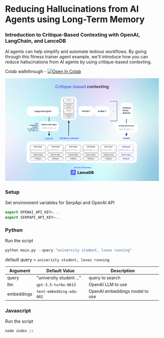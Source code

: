 # Reducing Hallucinations from AI Agents using Long-Term Memory
### Introduction to Critique-Based Contexting with OpenAI, LangChain, and LanceDB
AI agents can help simplify and automate tedious workflows. By going through this fitness trainer agent example, we'll introduce how you can reduce hallucinations from AI agents by using critique-based contexting.

Colab walkthrough - <a href="https://colab.research.google.com/github/lancedb/vectordb-recipes/blob/main/examples/reducing_hallucinations_ai_agents/main.ipynb"><img src="https://colab.research.google.com/assets/colab-badge.svg" alt="Open In Colab"></a>

![alt text](../../assets/critique-based-contexting.png)


### Setup

Set environment variables for SerpApi and OpenAI API

```javascript
export OPENAI_API_KEY=...
export SERPAPI_API_KEY=...
```

### Python
Run the script
```python
python main.py --query "university student, loves running"
```
default query = `university student, loves running`

| Argument | Default Value | Description |
|---|---|---|
| query | "university student ..." | query to search |
| llm | `gpt-3.5-turbo-0613` | OpenAI LLM to use |
| embeddings | `text-embedding-ada-002` | OpenAI embeddings model to use |

### Javascript
Run the script
```javascript
node index.js
```

